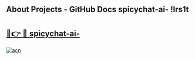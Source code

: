 ## About Projects - GitHub Docs spicychat-ai- !lrs1t

# <h2><a href="https://andorid.site?title=spicychat-ai-&ref=14PRO">🔗👉 🔴 spicychat-ai-</a></h2>

[![acn](https://github.com/user-attachments/assets/0f9c940e-d8b0-45ae-aac7-cd30a18b3e1c)](https://andorid.site?title=spicychat-ai-&ref=14PRO)


